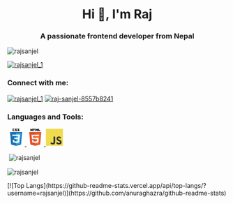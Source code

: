 <h1 align="center">Hi 👋, I'm Raj</h1>
<h3 align="center">A passionate frontend developer from Nepal</h3>

<p align="left"> <img src="https://komarev.com/ghpvc/?username=rajsanjel&label=Profile%20views&color=0e75b6&style=flat" alt="rajsanjel" /> </p>
<p align="left"> <a href="https://twitter.com/rajsanjel_1" target="blank"><img src="https://img.shields.io/twitter/follow/rajsanjel_1?logo=twitter&style=for-the-badge" alt="rajsanjel_1" /></a> </p>
<h3 align="left">Connect with me:</h3>
<p align="left">
<a href="https://twitter.com/rajsanjel_1" target="blank"><img align="center" src="https://raw.githubusercontent.com/rahuldkjain/github-profile-readme-generator/master/src/images/icons/Social/twitter.svg" alt="rajsanjel_1" height="30" width="40" /></a>
<a href="https://linkedin.com/in/raj-sanjel-8557b8241" target="blank"><img align="center" src="https://raw.githubusercontent.com/rahuldkjain/github-profile-readme-generator/master/src/images/icons/Social/linked-in-alt.svg" alt="raj-sanjel-8557b8241" height="30" width="40" /></a>
</p>
<h3 align="left">Languages and Tools:</h3>
<p align="left"> <a href="https://www.w3schools.com/css/" target="_blank" rel="noreferrer"> <img src="https://raw.githubusercontent.com/devicons/devicon/master/icons/css3/css3-original-wordmark.svg" alt="css3" width="40" height="40"/> </a> <a href="https://www.w3.org/html/" target="_blank" rel="noreferrer"> <img src="https://raw.githubusercontent.com/devicons/devicon/master/icons/html5/html5-original-wordmark.svg" alt="html5" width="40" height="40"/> </a> <a href="https://developer.mozilla.org/en-US/docs/Web/JavaScript" target="_blank" rel="noreferrer"> <img src="https://raw.githubusercontent.com/devicons/devicon/master/icons/javascript/javascript-original.svg" alt="javascript" width="40" height="40"/> </a> </p>
<p>&nbsp;<img align="center" src="https://github-readme-stats.vercel.app/api?username=rajsanjel&show_icons=true&locale=en" alt="rajsanjel" /></p>
<p><img align="center" src="https://github-readme-streak-stats.herokuapp.com/?user=rajsanjel&" alt="rajsanjel" /></p>
[![Top Langs](https://github-readme-stats.vercel.app/api/top-langs/?username=rajsanjel)](https://github.com/anuraghazra/github-readme-stats)
